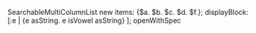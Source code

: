 SearchableMultiColumnList new 
	items: {$a. $b. $c. $d. $f.};
	displayBlock: [:e | {e asString. e isVowel asString} ];	
	openWithSpec
